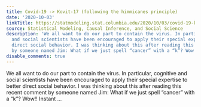 ```yaml
---
title: Covid-19 -> Kovit-17 (following the himmicanes principle)
date: '2020-10-03'
linkTitle: https://statmodeling.stat.columbia.edu/2020/10/03/covid-19-kovit-17-following-the-himmicanes-principle/
source: Statistical Modeling, Causal Inference, and Social Science
description: 'We all want to do our part to contain the virus. In particular, cognitive
  and social scientists have been encouraged to apply their special expertise to better
  direct social behavior. I was thinking about this after reading this recent comment
  by someone named Jim: What if we just spell “cancer” with a “k”? Wow!! Instant ...'
disable_comments: true
---
```

We all want to do our part to contain the virus. In particular, cognitive and social scientists have been encouraged to apply their special expertise to better direct social behavior. I was thinking about this after reading this recent comment by someone named Jim: What if we just spell “cancer” with a “k”? Wow!! Instant ...